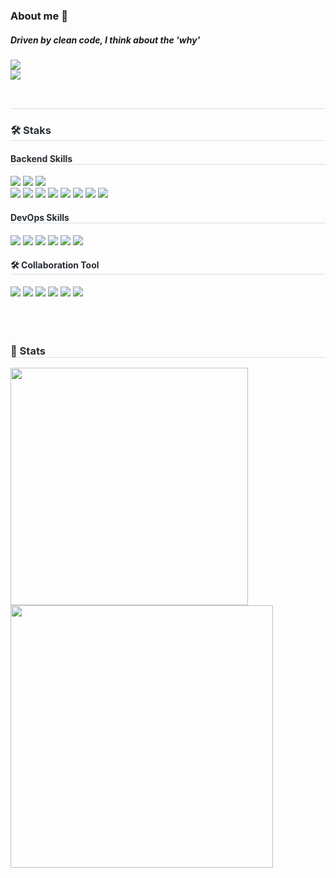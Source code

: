 ### About me 👋
##### Driven by clean code, I think about the 'why'
<div style="text-align: left;">
    <div style="text-align: left;"> 
      <a href="https://imwinnie.com"><img src="https://camo.githubusercontent.com/cd613502c1a61e27b38498e1f906d18ec69b42ba31aae185824d8f619b468015/68747470733a2f2f696d672e736869656c64732e696f2f62616467652f426c6f672d3230633939373f7374796c653d666c6174266c6f676f3d4769744875622053706f6e736f7273266c6f676f436f6c6f723d7768697465" data-canonical-src="https://img.shields.io/badge/Blog-33CCFF?style=flat&amp;logo=GitHub Sponsors&amp;logoColor=white" style="max-width: 100%;">
      </a>
      <br>
      <a href=mailto:byourim@gmail.com> <img src="https://img.shields.io/badge/Gmail-AACC77?style=flat&logo=Gmail&logoColor=white&link=mailto:byourim@gmail.com"> 
      </a>
    </div> 
  <br> 
    <div style="text-align: left;">  </div> 
    </div>
<div style="text-align: left;"> 
    <h2 style="border-bottom: 1px solid #d8dee4; color: #282d33;">  </h2>  
    <div style="font-weight: 700; font-size: 15px; text-align: left; color: #282d33;">  </div> 
</div>
    <div style="text-align: left;">
    <h3 style="border-bottom: 1px solid #d8dee4; color: #282d33;"> 🛠️ Staks </h3> 
      <div style="margin: ; text-align: left;" "text-align: left;"> 
        <h4 style="border-bottom: 1px solid #d8dee4; color: #282d33;"> Backend Skills </h3> 
        <img src="https://img.shields.io/badge/Spring-6DB33F?style=flat&logo=Spring&logoColor=white">
        <img src="https://img.shields.io/badge/Spring Boot-6DB33F?style=flat&logo=Spring Boot&logoColor=white">
        <img src="https://img.shields.io/badge/Spring Security-6DB33F??style=flat&logo=Spring Security&logoColor=white">
        <br>
        <img src="https://img.shields.io/badge/java-0770AD?style=flat&logo=openjdk&logoColor=white">
        <img src="https://img.shields.io/badge/javascript-0769AD?style=flat&logo=javascript&logoColor=white">
        <img src="https://img.shields.io/badge/jquery-0769AD?style=flat&logo=jquery&logoColor=white">
        <img src="https://img.shields.io/badge/JPA-0769AD?style=flat&logo=JPA&logoColor=white">
        <img src="https://img.shields.io/badge/Mybatis-333333?style=flat&logo=Mybatis&logoColor=white">
        <img src="https://img.shields.io/badge/Junit5-000033?style=flat&logo=Junit5&logoColor=white">
        <img src="https://img.shields.io/badge/Mockito-6DA83F?style=flat&logo=Mockito&logoColor=white">
        <img src="https://img.shields.io/badge/Gradle-666666?style=flat&logo=Gradle&logoColor=white">
          <br>
        <h4 style="border-bottom: 1px solid #d8dee4; color: #282d33;"> DevOps Skills </h3> 
        <img src="https://img.shields.io/badge/Docker-0088FF?style=flat&logo=Docker&logoColor=white">
        <img src="https://img.shields.io/badge/Github Action-0088FF?style=flat&logo=Github Action&logoColor=white">
        <img src="https://img.shields.io/badge/MariaDB-003588?style=flat&logo=MariaDB&logoColor=white">
        <img src="https://img.shields.io/badge/MySQL-4479A1?style=flat&logo=MySQL&logoColor=white">
        <img src="https://img.shields.io/badge/Oracle-F80000?style=flat&logo=Oracle&logoColor=white">
        <img src="https://img.shields.io/badge/Tibero-660000?style=flat&logo=Tibero&logoColor=white">
          <br>
        <h4 style="border-bottom: 1px solid #d8dee4; color: #282d33;"> 🛠️ Collaboration Tool </h4> 
        <img src="https://img.shields.io/badge/Intellij-000033?style=flat&logo=Intellij&logoColor=white">
        <img src="https://img.shields.io/badge/Eclipse-000099?style=flat&logo=Eclipse&logoColor=white">
        <img src="https://img.shields.io/badge/Notion-000000?style=flat&logo=Notion&logoColor=white">
        <img src="https://img.shields.io/badge/Slack-4A154B?style=flat&logo=Slack&logoColor=white">
        <img src="https://img.shields.io/badge/Git-AA0000?style=flat&logo=Git&logoColor=white">
        <img src="https://img.shields.io/badge/SVN-6699FF?style=flat&logo=SVN&logoColor=white">
    </div>
    <br><br><br>
    <div style="text-align: left;"> 
    <h3 style="border-bottom: 1px solid #d8dee4; color: #282d33;"> 🏅 Stats </h3> 
      <div style="text-align: left;"> 
        <img src="https://github-readme-stats.vercel.app/api?username=byunyourim&bg_color=60,ffffff,ffffff&title_color=000000&text_color=000000" width="380"/> 
        <img src="https://github-readme-stats.vercel.app/api/top-langs/?username=byunyourim&layout=compact&bg_color=60,ffffff,ffffff&title_color=000000&text_color=000000?exclude_repo=winnie.github.io" width="420"/> 
      </div>
    </div>
